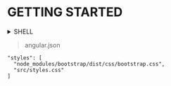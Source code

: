 # GETTING STARTED

<details>
  <summary>SHELL</summary>
    npm install --save bootstrap@3
  
    
</details>  

> angular.json 

```
"styles": [
  "node_modules/bootstrap/dist/css/bootstrap.css",
  "src/styles.css"
]
 ``` 
